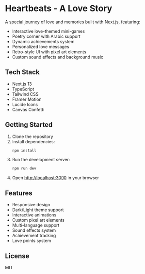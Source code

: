 # Heartbeats - A Love Story

A special journey of love and memories built with Next.js, featuring:

- Interactive love-themed mini-games
- Poetry corner with Arabic support
- Dynamic achievements system
- Personalized love messages
- Retro-style UI with pixel art elements
- Custom sound effects and background music

## Tech Stack

- Next.js 13
- TypeScript
- Tailwind CSS
- Framer Motion
- Lucide Icons
- Canvas Confetti

## Getting Started

1. Clone the repository
2. Install dependencies:
   ```bash
   npm install
   ```
3. Run the development server:
   ```bash
   npm run dev
   ```
4. Open [http://localhost:3000](http://localhost:3000) in your browser

## Features

- Responsive design
- Dark/Light theme support
- Interactive animations
- Custom pixel art elements
- Multi-language support
- Sound effects system
- Achievement tracking
- Love points system

## License

MIT